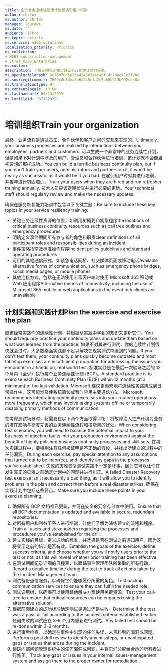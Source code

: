 ```yaml
---
title: 企业业务连续性管理计划预演和用户培训
author: chrfox
ms.author: chrfox
manager: laurawi
ms.date: ''
audience: ITPro
ms.topic: article
ms.service: o365-solutions
localization_priority: Priority
ms.collection:
- M365-subscription-management
- Strat_O365_Enterprise
ms.custom: ''
description: 了解定期培训和实践业务连续性计划的好处。
ms.openlocfilehash: 8c73b76d6efda4545b3a4ca5f1dc7bac71c3f2bc
ms.sourcegitcommit: 7690c8bfdea6e6d245cfa7c5b09b913b092cde0a
ms.translationtype: HT
ms.contentlocale: zh-CN
ms.lasthandoff: 09/23/2019
ms.locfileid: "37122322"
---
```

# <a name="train-your-organization"></a><span data-ttu-id="edde7-103">培训组织</span><span class="sxs-lookup"><span data-stu-id="edde7-103">Train your organization</span></span>

<span data-ttu-id="edde7-104">最终，业务流程是通过员工、合作伙伴和客户之间的交互来实现的。</span><span class="sxs-lookup"><span data-stu-id="edde7-104">Ultimately, your business processes are realized by interactions between your employees, partners and customers.</span></span> <span data-ttu-id="edde7-105">可以生成一个非常棒的业务连续性计划，但是如果不对计划中涉及的用户、管理员和合作伙伴进行培训，该计划就不会像当初设想的那样成功。</span><span class="sxs-lookup"><span data-stu-id="edde7-105">You can build a terrific business continuity plan, but if you don't train your users, administrators and partners on it, it won't be nearly as successful as it would be if you had.</span></span> <span data-ttu-id="edde7-106">在雇佣用户时对其进行培训，并每年进行巩固培训。</span><span class="sxs-lookup"><span data-stu-id="edde7-106">Train your users when they are hired and run refresher training annually.</span></span>
<span data-ttu-id="edde7-107">技术人员应该定期检查并进行必要的更新。</span><span class="sxs-lookup"><span data-stu-id="edde7-107">Your technical staff should regularly review and make the necessary updates.</span></span>

<span data-ttu-id="edde7-108">确保在服务恢复能力培训中包含以下关键主题：</span><span class="sxs-lookup"><span data-stu-id="edde7-108">Be sure to include these key topics in your service resiliency training:</span></span>

- <span data-ttu-id="edde7-109">关键业务连续性资源的位置，如调用树概要和紧急程序</span><span class="sxs-lookup"><span data-stu-id="edde7-109">the locations of critical business continuity resources such as call tree outlines and emergency procedures</span></span>
- <span data-ttu-id="edde7-110">明确定义事件期间所有参与者的角色和职责</span><span class="sxs-lookup"><span data-stu-id="edde7-110">clear definitions of all participant roles and responsibilities during an incident</span></span>
- <span data-ttu-id="edde7-111">事件策略指南及标准操作程序</span><span class="sxs-lookup"><span data-stu-id="edde7-111">Incident policy guidelines and standard operating procedures</span></span>
- <span data-ttu-id="edde7-112">可用的其他通信形式，如紧急电话网桥、社交媒体页面或移动电话</span><span class="sxs-lookup"><span data-stu-id="edde7-112">Available alternative forms of communication, such as emergency phone bridges, social media pages, or mobile phones</span></span>
- <span data-ttu-id="edde7-113">其他连接方式，包括在无法使用丰富客户端时使用 Microsoft 365 移动或 Web 应用程序</span><span class="sxs-lookup"><span data-stu-id="edde7-113">Alternative means of connectivity, including the use of Microsoft 365 mobile or web applications in the event rich clients are unavailable</span></span>

## <a name="plan-the-exercise-and-exercise-the-plan"></a><span data-ttu-id="edde7-114">计划实践和实践计划</span><span class="sxs-lookup"><span data-stu-id="edde7-114">Plan the exercise and exercise the plan</span></span>

<span data-ttu-id="edde7-115">应该经常实践你的连续性计划，并根据从实践中学到的知识来更新它们。</span><span class="sxs-lookup"><span data-stu-id="edde7-115">You should regularly practice your continuity plans and update them based on what was learned from the practice.</span></span> <span data-ttu-id="edde7-116">如果不对其进行测试，你的连续性计划很快就会过时，大多数桌面实践都不足以解决在现实测试中遇到的问题。</span><span class="sxs-lookup"><span data-stu-id="edde7-116">If you don't test them, your continuity plans quickly become outdated and most tabletop exercises are insufficient preparation for addressing the issues you encounter in a hands on, real world test.</span></span> <span data-ttu-id="edde7-117">标准实践是在最后一次验证之后的 12 个月内（至少）执行每个业务连续性计划 (BCP)。</span><span class="sxs-lookup"><span data-stu-id="edde7-117">A standard practice is to exercise each Business Continuity Plan (BCP) within 12 months (at a minimum) of the last validation.</span></span> <span data-ttu-id="edde7-118">Microsoft 建议更频繁地将连续性实践集成到日常操作中，这可能涉及使系统离线或暂时禁用主要通信方法。</span><span class="sxs-lookup"><span data-stu-id="edde7-118">Microsoft recommends integrating continuity exercises into your routine operations more frequently, which may involve taking systems offline or temporarily disabling primary methods of communication.</span></span>  

<span data-ttu-id="edde7-119">在考虑测试场景时，将需要在以下两个方面取得平衡：将故障注入生产环境对业务的潜在影响与高度完善的业务连续性流程和技能集的好处。</span><span class="sxs-lookup"><span data-stu-id="edde7-119">When considering test scenarios, you will need to balance the potential impact to your business of injecting faults into your production environment against the benefit of highly polished business continuity processes and skill sets.</span></span>
<span data-ttu-id="edde7-120">在每次实践过程中，要特别注意任何被证明是不正确的假设，并找出所建立的过程中的任何漏洞。</span><span class="sxs-lookup"><span data-stu-id="edde7-120">During each exercise, pay special attention to any assumptions that turned out to be incorrect, and identify any gaps in the processes you’ve established.</span></span> <span data-ttu-id="edde7-121">失败的灾难恢复测试实践不一定是坏事，因为它可以让你在发生真正的灾难之前确定计划中的问题并进行纠正。</span><span class="sxs-lookup"><span data-stu-id="edde7-121">A failed Disaster Recovery test exercise isn’t necessarily a bad thing, as it will allow you to identify problems in the plan and correct them before a real disaster strikes.</span></span> <span data-ttu-id="edde7-122">确保在实践计划中包括这些要点。</span><span class="sxs-lookup"><span data-stu-id="edde7-122">Make sure you include these points in your exercise planning.</span></span>

1. <span data-ttu-id="edde7-123">确保所有 BCP 文档都已更新，并可在安全的冗余存储库中使用。</span><span class="sxs-lookup"><span data-stu-id="edde7-123">Ensure that all BCP documentation is updated and available in secure, redundant repositories.</span></span>
2. <span data-ttu-id="edde7-124">对所有用户和利益干系人进行培训，让他们了解为演练建立的流程和程序。</span><span class="sxs-lookup"><span data-stu-id="edde7-124">Train all users and stakeholders regarding the processes and procedures you’ve established for the drill.</span></span>
3. <span data-ttu-id="edde7-125">建立实践的目标，定义成功的标准，并选择是否在测试之前通知用户，因为这将显示之前的培训是否有效。</span><span class="sxs-lookup"><span data-stu-id="edde7-125">Establish the goals of the exercise, define success criteria, and choose whether you will notify users prior to the test or not, as this will reveal whether prior training has been effective.</span></span>
4. <span data-ttu-id="edde7-126">在测试期间记录详细的日程表，以跟踪事件管理团队所采取的所有行动。</span><span class="sxs-lookup"><span data-stu-id="edde7-126">Record a detailed timeline during the test to track all actions taken by the Incident Management team.</span></span>
5. <span data-ttu-id="edde7-127">测试备份通信服务，以确保它们能够履行所需的角色。</span><span class="sxs-lookup"><span data-stu-id="edde7-127">Test backup communication services to ensure they can fulfill the needed role.</span></span>
6. <span data-ttu-id="edde7-128">测试调用树，以确保可以使用其他解决方案使用关键资源。</span><span class="sxs-lookup"><span data-stu-id="edde7-128">Test your call-tree to ensure that critical resources can be engaged using the alternative solution.</span></span>
7. <span data-ttu-id="edde7-129">根据前面建立的成功标准确定测试是通过还是失败。</span><span class="sxs-lookup"><span data-stu-id="edde7-129">Determine if the test was a pass or fail according to the success criteria established earlier.</span></span> <span data-ttu-id="edde7-130">任何失败的测试应在 3-6 个月内重新进行测试。</span><span class="sxs-lookup"><span data-stu-id="edde7-130">Any failed test should be re-done within 3-6 months.</span></span>
8. <span data-ttu-id="edde7-131">进行事后检查，以确定在事件中出现的任何失误、未预料到的漏洞或问题。</span><span class="sxs-lookup"><span data-stu-id="edde7-131">Perform a post drill review to identify any missteps, or unanticipated gaps or issues that arose during the incident.</span></span>
9. <span data-ttu-id="edde7-132">跟踪内部问题管理系统中的任何漏洞或问题，并将它们分配给合适的所有者进行修正。</span><span class="sxs-lookup"><span data-stu-id="edde7-132">Track any gaps or issues in your internal issues-management system and assign them to the proper owner for remediation.</span></span>

